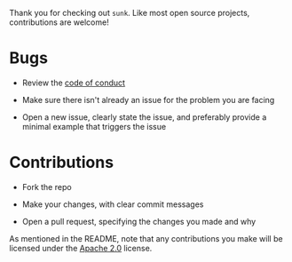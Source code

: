 Thank you for checking out `sunk`. Like most open source projects, contributions are welcome!

# Bugs

- Review the [code of conduct](CODE-OF-CONDUCT.md)

- Make sure there isn't already an issue for the problem you are facing

- Open a new issue, clearly state the issue, and preferably provide a minimal example that triggers the issue

# Contributions

- Fork the repo

- Make your changes, with clear commit messages

- Open a pull request, specifying the changes you made and why

As mentioned in the README, note that any contributions you make will be licensed under the [Apache 2.0](LICENSE-APACHE) license.
